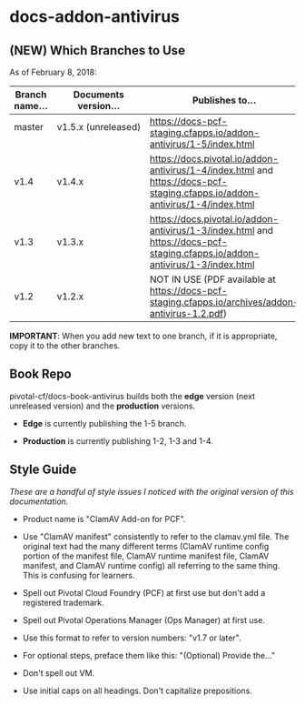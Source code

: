 # docs-addon-antivirus

## (NEW) Which Branches to Use

As of February 8, 2018:

| Branch name… | Documents version… | Publishes to… |
|-------------|----------------|----------------|
| master       | v1.5.x (unreleased)    | https://docs-pcf-staging.cfapps.io/addon-antivirus/1-5/index.html |
| v1.4   | v1.4.x     | https://docs.pivotal.io/addon-antivirus/1-4/index.html and https://docs-pcf-staging.cfapps.io/addon-antivirus/1-4/index.html |
| v1.3   | v1.3.x     | https://docs.pivotal.io/addon-antivirus/1-3/index.html and https://docs-pcf-staging.cfapps.io/addon-antivirus/1-3/index.html |
| v1.2      | v1.2.x         | NOT IN USE (PDF available at https://docs-pcf-staging.cfapps.io/archives/addon-antivirus-1.2.pdf) |

**IMPORTANT**: When you add new text to one branch, if it is appropriate, copy it to the other branches. 

## Book Repo

pivotal-cf/docs-book-antivirus builds both the **edge** version (next unreleased version) and the **production** versions.

+ **Edge** is currently publishing the 1-5 branch. 

+ **Production** is currently publishing 1-2, 1-3 and 1-4.

## Style Guide
_These are a handful of style issues I noticed with the original version of this documentation._

+ Product name is "ClamAV Add-on for PCF".

+ Use "ClamAV manifest" consistently to refer to the clamav.yml file. The original text had the many different terms (ClamAV runtime config portion of the manifest file, ClamAV runtime manifest file, ClamAV manifest, and ClamAV runtime config) all referring to the same thing. This is confusing for learners. 

+ Spell out Pivotal Cloud Foundry (PCF) at first use but don't add a registered trademark.

+ Spell out Pivotal Operations Manager (Ops Manager) at first use.

+ Use this format to refer to version numbers: "v1.7 or later".

+ For optional steps, preface them like this: "(Optional) Provide the..."

+ Don't spell out VM.

+ Use initial caps on all headings. Don't capitalize prepositions.
